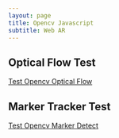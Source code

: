 ```yaml
---
layout: page
title: Opencv Javascript
subtitle: Web AR
---
```


## Optical Flow Test

[Test Opencv Optical Flow](https://gggliuye.github.io/opencv_js/video_optical_flow.html)


## Marker Tracker Test

[Test Opencv Marker Detect](https://gggliuye.github.io/opencv_js/video_marker.html)
